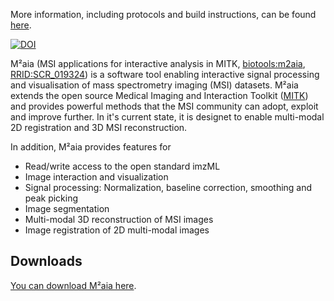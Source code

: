 More information, including protocols and build instructions, can be found [here](http://m2aia.de).


[![DOI](https://zenodo.org/badge/314852965.svg)](https://zenodo.org/badge/latestdoi/314852965)


M²aia (MSI applications for interactive analysis in MITK, [biotools:m2aia](https://bio.tools/m2aia), [RRID:SCR_019324](https://scicrunch.org/resolver/RRID:SCR_019324)) is a software tool enabling interactive signal processing and visualisation of mass spectrometry imaging (MSI) datasets. M²aia extends the open source Medical Imaging and Interaction Toolkit ([MITK](https://mitk.org)) and provides powerful methods that the MSI community can adopt, exploit and improve further. In it's current state, it is designet to enable multi-modal 2D registration and 3D MSI reconstruction.

In addition, M²aia provides features for 

<ul>
  <li> Read/write access to the open standard imzML </li>
  <li> Image interaction and visualization </li>
  <li> Signal processing: Normalization, baseline correction, smoothing and peak picking </li>
  <li> Image segmentation </li>
  <li> Multi-modal 3D reconstruction of MSI images </li>
  <li> Image registration of 2D multi-modal images 
</ul>


Downloads
---------

[You can download M²aia here](https://github.com/jtfcordes/m2aia/releases).

